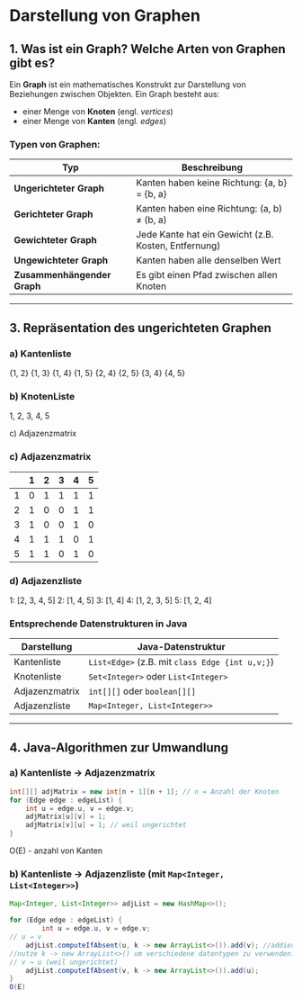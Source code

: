 # Darstellung von Graphen

## 1. Was ist ein Graph? Welche Arten von Graphen gibt es?

Ein **Graph** ist ein mathematisches Konstrukt zur Darstellung von Beziehungen zwischen Objekten. Ein Graph besteht aus:
- einer Menge von **Knoten** (engl. *vertices*)
- einer Menge von **Kanten** (engl. *edges*)

### Typen von Graphen:

| Typ                    | Beschreibung |
|------------------------|--------------|
| **Ungerichteter Graph** | Kanten haben keine Richtung: {a, b} = {b, a} |
| **Gerichteter Graph**  | Kanten haben eine Richtung: (a, b) ≠ (b, a) |
| **Gewichteter Graph**  | Jede Kante hat ein Gewicht (z.B. Kosten, Entfernung) |
| **Ungewichteter Graph**| Kanten haben alle denselben Wert |
| **Zusammenhängender Graph** | Es gibt einen Pfad zwischen allen Knoten |

---

## 3. Repräsentation des ungerichteten Graphen
### a) Kantenliste
{1, 2}
{1, 3}
{1, 4}
{1, 5}
{2, 4}
{2, 5}
{3, 4}
{4, 5}
### b) KnotenListe
1, 2, 3, 4, 5

c) Adjazenzmatrix

### c) Adjazenzmatrix

|   | 1 | 2 | 3 | 4 | 5 |
|---|---|---|---|---|---|
| 1 | 0 | 1 | 1 | 1 | 1 |
| 2 | 1 | 0 | 0 | 1 | 1 |
| 3 | 1 | 0 | 0 | 1 | 0 |
| 4 | 1 | 1 | 1 | 0 | 1 |
| 5 | 1 | 1 | 0 | 1 | 0 |

### d) Adjazenzliste
1: [2, 3, 4, 5]
2: [1, 4, 5]
3: [1, 4]
4: [1, 2, 3, 5]
5: [1, 2, 4]

### Entsprechende Datenstrukturen in Java

| Darstellung       | Java-Datenstruktur                         |
|-------------------|---------------------------------------------|
| Kantenliste       | `List<Edge>` (z.B. mit `class Edge {int u,v;}`) |
| Knotenliste       | `Set<Integer>` oder `List<Integer>`        |
| Adjazenzmatrix    | `int[][]` oder `boolean[][]`               |
| Adjazenzliste     | `Map<Integer, List<Integer>>`|

---

## 4. Java-Algorithmen zur Umwandlung
### a) Kantenliste → Adjazenzmatrix

```java
int[][] adjMatrix = new int[n + 1][n + 1]; // n = Anzahl der Knoten
for (Edge edge : edgeList) {
    int u = edge.u, v = edge.v;
    adjMatrix[u][v] = 1;
    adjMatrix[v][u] = 1; // weil ungerichtet
}
```
O(E) - anzahl von Kanten
### b) Kantenliste → Adjazenzliste (mit `Map<Integer, List<Integer>>`)
```java
Map<Integer, List<Integer>> adjList = new HashMap<>();

for (Edge edge : edgeList) {
        int u = edge.u, v = edge.v;
// u → v
    adjList.computeIfAbsent(u, k -> new ArrayList<>()).add(v); //addieren u wenn nicht in map
//nutze k -> new ArrayList<>() um verschiedene datentypen zu verwenden.
// v → u (weil ungerichtet)
    adjList.computeIfAbsent(v, k -> new ArrayList<>()).add(u);
}
O(E)
```
